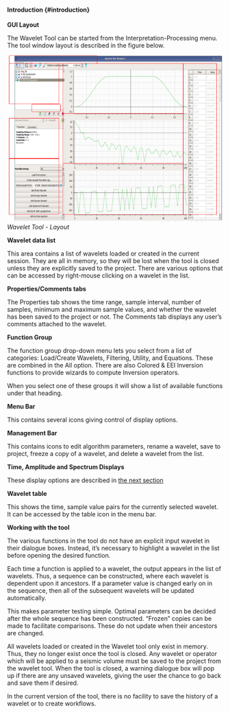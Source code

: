 #### Introduction {#introduction}


**GUI Layout**

The Wavelet Tool can be started from the Interpretation-Processing menu. The tool window layout is described in the figure below.

![](/assets/132_Interpretation.png)
_Wavelet Tool - Layout_

**Wavelet data list**

This area contains a list of wavelets loaded or created in the current session. They are all in memory, so they will be lost when the tool is closed unless they are explicitly saved to the project. There are various options that can be accessed by right-mouse clicking on a wavelet in the list.

**Properties/Comments tabs**

The Properties tab shows the time range, sample interval, number of samples, minimum and maximum sample values, and whether the wavelet has been saved to the project or not. The Comments tab displays any user’s comments attached to the wavelet.

**Function Group**

The function group drop-down menu lets you select from a list of categories: Load/Create Wavelets, Filtering, Utility, and Equations. These are combined in the All option. There are also Colored & EEI Inversion functions to provide wizards to compute Inversion operators.

When you select one of these groups it will show a list of available functions under that heading. 

**Menu Bar**

This contains several icons giving control of display options. 

**Management Bar**

This contains icons to edit algorithm parameters, rename a wavelet, save to project, freeze a copy of a wavelet, and delete a wavelet from the list. 

**Time, Amplitude and Spectrum Displays**

These display options are described in [the next section](/algorithm_documentation\interpretation-processing\wavelet_tool\wavelet_management_and_display.md)

**Wavelet table**

This shows the time, sample value pairs for the currently selected wavelet. It can be accessed by the table icon in the menu bar.

**Working with the tool**

The various functions in the tool do not have an explicit input wavelet in their dialogue boxes. Instead, it’s necessary to highlight a wavelet in the list before opening the desired function.

Each time a function is applied to a wavelet, the output appears in the list of wavelets. Thus, a sequence can be constructed, where each wavelet is dependent upon it ancestors. If a parameter value is changed early on in the sequence, then all of the subsequent wavelets will be updated automatically.

This makes parameter testing simple. Optimal parameters can be decided after the whole sequence has been constructed. “Frozen” copies can be made to facilitate comparisons. These do not update when their ancestors are changed.

All wavelets loaded or created in the Wavelet tool only exist in memory. Thus, they no longer exist once the tool is closed. Any wavelet or operator which will be applied to a seismic volume must be saved to the project from the wavelet tool. When the tool is closed, a warning dialogue box will pop up if there are any unsaved wavelets, giving the user the chance to go back and save them if desired.

In the current version of the tool, there is no facility to save the history of a wavelet or to create workflows.


